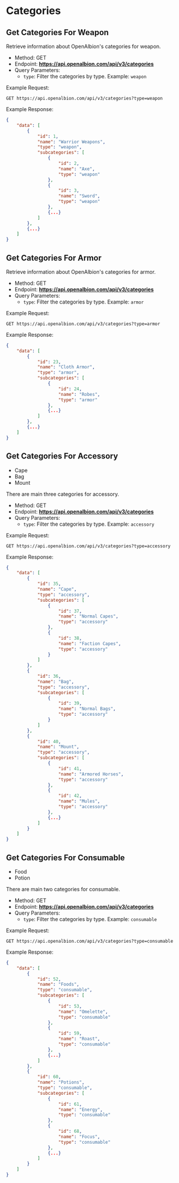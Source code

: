# Categories

## Get Categories For Weapon

Retrieve information about OpenAlbion's categories for weapon.

- Method: GET
- Endpoint: **https://api.openalbion.com/api/v3/categories**
- Query Parameters:
  - `type`: Filter the categories by type. Example: `weapon`

Example Request:
```http
GET https://api.openalbion.com/api/v3/categories?type=weapon
```

Example Response:
```json
{
    "data": [
        {
            "id": 1,
            "name": "Warrior Weapons",
            "type": "weapon",
            "subcategories": [
                {
                    "id": 2,
                    "name": "Axe",
                    "type": "weapon"
                },
                {
                    "id": 3,
                    "name": "Sword",
                    "type": "weapon"
                },
                {...}
            ]
        },
        {...}
    ]
}
```

## Get Categories For Armor

Retrieve information about OpenAlbion's categories for armor.

- Method: GET
- Endpoint: **https://api.openalbion.com/api/v3/categories**
- Query Parameters:
  - `type`: Filter the categories by type. Example: `armor`

Example Request:
```http
GET https://api.openalbion.com/api/v3/categories?type=armor
```

Example Response:
```json
{
    "data": [
        {
            "id": 23,
            "name": "Cloth Armor",
            "type": "armor",
            "subcategories": [
                {
                    "id": 24,
                    "name": "Robes",
                    "type": "armor"
                },
                {...}
            ]
        },
        {...}
    ]
}
```

## Get Categories For Accessory

- Cape
- Bag
- Mount

There are main three categories for accessory. 

- Method: GET
- Endpoint: **https://api.openalbion.com/api/v3/categories**
- Query Parameters:
  - `type`: Filter the categories by type. Example: `accessory`

Example Request:
```http
GET https://api.openalbion.com/api/v3/categories?type=accessory
```

Example Response:
```json
{
    "data": [
        {
            "id": 35,
            "name": "Cape",
            "type": "accessory",
            "subcategories": [
                {
                    "id": 37,
                    "name": "Normal Capes",
                    "type": "accessory"
                },
                {
                    "id": 38,
                    "name": "Faction Capes",
                    "type": "accessory"
                }
            ]
        },
        {
            "id": 36,
            "name": "Bag",
            "type": "accessory",
            "subcategories": [
                {
                    "id": 39,
                    "name": "Normal Bags",
                    "type": "accessory"
                }
            ]
        },
        {
            "id": 40,
            "name": "Mount",
            "type": "accessory",
            "subcategories": [
                {
                    "id": 41,
                    "name": "Armored Horses",
                    "type": "accessory"
                },
                {
                    "id": 42,
                    "name": "Mules",
                    "type": "accessory"
                },
                {...}
            ]
        }
    ]
}
```

## Get Categories For Consumable

- Food
- Potion

There are main two categories for consumable. 

- Method: GET
- Endpoint: **https://api.openalbion.com/api/v3/categories**
- Query Parameters:
  - `type`: Filter the categories by type. Example: `consumable`

Example Request:
```http
GET https://api.openalbion.com/api/v3/categories?type=consumable
```

Example Response:
```json
{
    "data": [
        {
            "id": 52,
            "name": "Foods",
            "type": "consumable",
            "subcategories": [
                {
                    "id": 53,
                    "name": "Omelette",
                    "type": "consumable"
                },
                {
                    "id": 59,
                    "name": "Roast",
                    "type": "consumable"
                },
                {...}
            ]
        },
        {
            "id": 60,
            "name": "Potions",
            "type": "consumable",
            "subcategories": [
                {
                    "id": 61,
                    "name": "Energy",
                    "type": "consumable"
                },
                {
                    "id": 68,
                    "name": "Focus",
                    "type": "consumable"
                },
                {...}
            ]
        }
    ]
}
```